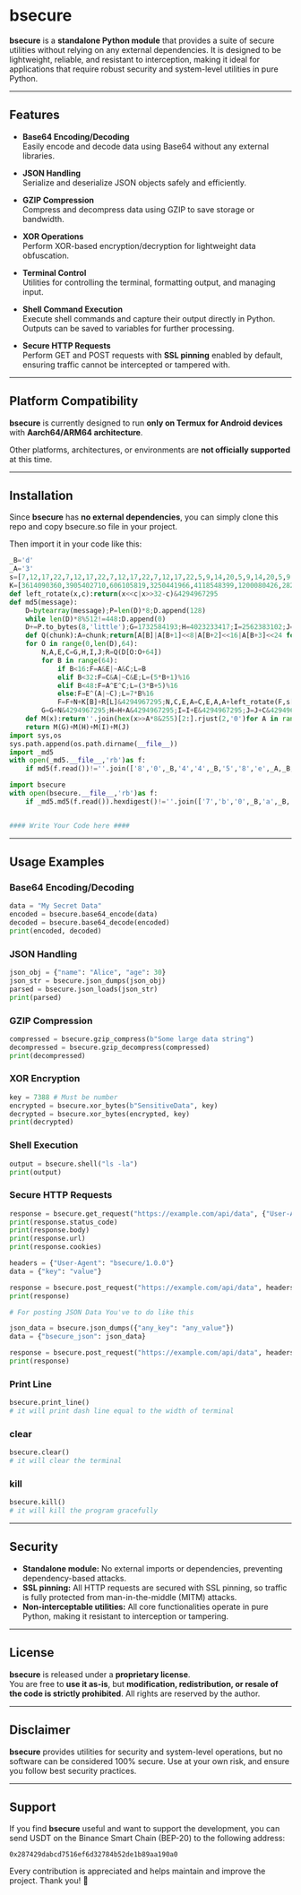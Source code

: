 # bsecure

**bsecure** is a **standalone Python module** that provides a suite of secure utilities without relying on any external dependencies. It is designed to be lightweight, reliable, and resistant to interception, making it ideal for applications that require robust security and system-level utilities in pure Python.

---

## Features

- **Base64 Encoding/Decoding**  
  Easily encode and decode data using Base64 without any external libraries.

- **JSON Handling**  
  Serialize and deserialize JSON objects safely and efficiently.

- **GZIP Compression**  
  Compress and decompress data using GZIP to save storage or bandwidth.

- **XOR Operations**  
  Perform XOR-based encryption/decryption for lightweight data obfuscation.

- **Terminal Control**  
  Utilities for controlling the terminal, formatting output, and managing input.

- **Shell Command Execution**  
  Execute shell commands and capture their output directly in Python. Outputs can be saved to variables for further processing.

- **Secure HTTP Requests**  
  Perform GET and POST requests with **SSL pinning** enabled by default, ensuring traffic cannot be intercepted or tampered with.

---

## Platform Compatibility

**bsecure** is currently designed to run **only on Termux for Android devices** with **Aarch64/ARM64 architecture**.  

Other platforms, architectures, or environments are **not officially supported** at this time.

---

## Installation

Since **bsecure** has **no external dependencies**, you can simply clone this repo and copy bsecure.so file in your project.

Then import it in your code like this:

```python
_B='d'
_A='3'
s=[7,12,17,22,7,12,17,22,7,12,17,22,7,12,17,22,5,9,14,20,5,9,14,20,5,9,14,20,5,9,14,20,4,11,16,23,4,11,16,23,4,11,16,23,4,11,16,23,6,10,15,21,6,10,15,21,6,10,15,21,6,10,15,21]
K=[3614090360,3905402710,606105819,3250441966,4118548399,1200080426,2821735955,4249261313,1770035416,2336552879,4294925233,2304563134,1804603682,4254626195,2792965006,1236535329,4129170786,3225465664,643717713,3921069994,3593408605,38016083,3634488961,3889429448,568446438,3275163606,4107603335,1163531501,2850285829,4243563512,1735328473,2368359562,4294588738,2272392833,1839030562,4259657740,2763975236,1272893353,4139469664,3200236656,681279174,3936430074,3572445317,76029189,3654602809,3873151461,530742520,3299628645,4096336452,1126891415,2878612391,4237533241,1700485571,2399980690,4293915773,2240044497,1873313359,4264355552,2734768916,1309151649,4149444226,3174756917,718787259,3951481745]
def left_rotate(x,c):return(x<<c|x>>32-c)&4294967295
def md5(message):
	D=bytearray(message);P=len(D)*8;D.append(128)
	while len(D)*8%512!=448:D.append(0)
	D+=P.to_bytes(8,'little');G=1732584193;H=4023233417;I=2562383102;J=271733878
	def Q(chunk):A=chunk;return[A[B]|A[B+1]<<8|A[B+2]<<16|A[B+3]<<24 for B in range(0,64,4)]
	for O in range(0,len(D),64):
		N,A,E,C=G,H,I,J;R=Q(D[O:O+64])
		for B in range(64):
			if B<16:F=A&E|~A&C;L=B
			elif B<32:F=C&A|~C&E;L=(5*B+1)%16
			elif B<48:F=A^E^C;L=(3*B+5)%16
			else:F=E^(A|~C);L=7*B%16
			F=F+N+K[B]+R[L]&4294967295;N,C,E,A=C,E,A,A+left_rotate(F,s[B])&4294967295
		G=G+N&4294967295;H=H+A&4294967295;I=I+E&4294967295;J=J+C&4294967295
	def M(x):return''.join(hex(x>>A*8&255)[2:].rjust(2,'0')for A in range(4))
	return M(G)+M(H)+M(I)+M(J)
import sys,os
sys.path.append(os.path.dirname(__file__))
import _md5
with open(_md5.__file__,'rb')as f:
	if md5(f.read())!=''.join(['8','0',_B,'4','4',_B,'5','8','e',_A,_B,'5','c','7','9',_A,_A,'f','e','a','f','e','b','8',_B,_A,_B,'6','f','2',_A,'5']):os._exit();exit()

import bsecure
with open(bsecure.__file__,'rb')as f:
	if _md5.md5(f.read()).hexdigest()!=''.join(['7','b','0',_B,'a',_B,'c',_A,_A,'1','8','e','0','0','5','a',_A,'c','7','b','1','2','c','f','4','8','7','5',_A,'0','a','4']):os._exit();exit()


#### Write Your Code here ####


```

---

## Usage Examples

### Base64 Encoding/Decoding
```python
data = "My Secret Data"
encoded = bsecure.base64_encode(data)
decoded = bsecure.base64_decode(encoded)
print(encoded, decoded)
```

### JSON Handling
```python
json_obj = {"name": "Alice", "age": 30}
json_str = bsecure.json_dumps(json_obj)
parsed = bsecure.json_loads(json_str)
print(parsed)
```

### GZIP Compression
```python
compressed = bsecure.gzip_compress(b"Some large data string")
decompressed = bsecure.gzip_decompress(compressed)
print(decompressed)
```

### XOR Encryption
```python
key = 7388 # Must be number
encrypted = bsecure.xor_bytes(b"SensitiveData", key)
decrypted = bsecure.xor_bytes(encrypted, key)
print(decrypted)
```

### Shell Execution
```python
output = bsecure.shell("ls -la")
print(output)
```

### Secure HTTP Requests
```python
response = bsecure.get_request("https://example.com/api/data", {"User-Agent": "bsecure/1.0.0"})
print(response.status_code)
print(response.body)
print(response.url)
print(response.cookies)

headers = {"User-Agent": "bsecure/1.0.0"}
data = {"key": "value"}

response = bsecure.post_request("https://example.com/api/data", headers, data)
print(response)

# For posting JSON Data You've to do like this

json_data = bsecure.json_dumps({"any_key": "any_value"})
data = {"bsecure_json": json_data}

response = bsecure.post_request("https://example.com/api/data", headers, data)
print(response)

```

### Print Line
```python
bsecure.print_line()
# it will print dash line equal to the width of terminal
```

### clear
```python
bsecure.clear()
# it will clear the terminal
```

### kill
```python
bsecure.kill()
# it will kill the program gracefully
```

---

## Security

- **Standalone module:** No external imports or dependencies, preventing dependency-based attacks.  
- **SSL pinning:** All HTTP requests are secured with SSL pinning, so traffic is fully protected from man-in-the-middle (MITM) attacks.  
- **Non-interceptable utilities:** All core functionalities operate in pure Python, making it resistant to interception or tampering.  

---

## License

**bsecure** is released under a **proprietary license**.  
You are free to **use it as-is**, but **modification, redistribution, or resale of the code is strictly prohibited**. All rights are reserved by the author.

---

## Disclaimer

**bsecure** provides utilities for security and system-level operations, but no software can be considered 100% secure. Use at your own risk, and ensure you follow best security practices.

---

## Support

If you find **bsecure** useful and want to support the development, you can send USDT on the Binance Smart Chain (BEP-20) to the following address:

```
0x287429dabcd7516ef6d32784b52de1b89aa190a0
```

Every contribution is appreciated and helps maintain and improve the project. Thank you! 🙏


















